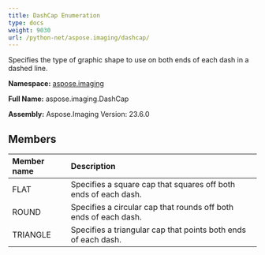 ```yaml
---
title: DashCap Enumeration
type: docs
weight: 9030
url: /python-net/aspose.imaging/dashcap/
---
```


Specifies the type of graphic shape to use on both ends of each dash in a dashed line.

**Namespace:** [aspose.imaging](/imaging/python-net/aspose.imaging/)

**Full Name:** aspose.imaging.DashCap

**Assembly:**  Aspose.Imaging Version: 23.6.0

## **Members**
|**Member name**|**Description**|
| :- | :- |
|FLAT|Specifies a square cap that squares off both ends of each dash.|
|ROUND|Specifies a circular cap that rounds off both ends of each dash.|
|TRIANGLE|Specifies a triangular cap that points both ends of each dash.|

